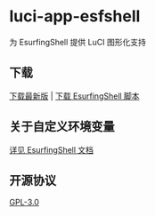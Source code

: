# luci-app-esfshell
为 EsurfingShell 提供 LuCI 图形化支持

## 下载
[下载最新版](https://github.com/SummonHIM/luci-app-esfshell/releases/latest) | [下载 EsurfingShell 脚本](https://github.com/SummonHIM/EsurfingShell/releases/latest)

## 关于自定义环境变量
[详见 EsurfingShell 文档](https://github.com/SummonHIM/EsurfingShell#%E8%84%9A%E6%9C%AC%E5%8F%98%E9%87%8F%E8%A7%A3%E9%87%8A)

## 开源协议
[GPL-3.0](/LICENSE)
